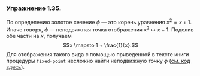 ### Упражнение 1.35.
По определению золотое сечение $\phi$ &mdash; это корень уравнения $x^2 = x + 1$. Иначе говоря, $\phi$ &mdash; неподвижная точка отображения $x^2 \mapsto x + 1$. Поделив обе части на $x$, получаем 
$$x \mapsto 1 + \frac{1}{x}.$$
Для отображения такого вида с помощью приведенной в тексте книги процедуры $\texttt{fixed-point}$ несложно найти неподвижную точку $\phi$ ([см. код здесь](src/chapter1/35.rkt)).